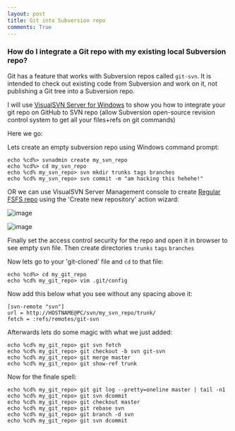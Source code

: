 ```yaml
---
layout: post
title: Git into Subversion repo
comments: True
---
```


### How do I integrate a Git repo with my existing local Subversion repo?

Git has a feature that works with Subversion repos called `git-svn`. It is intended to check out existing code from Subversion and work on it, not publishing a Git tree into a Subversion repo.

I will use [VisualSVN Server for Windows](https://www.visualsvn.com/server/getting-started/) to show you how to integrate your git repo on GitHub to SVN repo (allow Subversion open-source revision control system to get all your files+refs on git commands) 

Here we go:

Lets create an empty subversion repo using Windows command prompt:

    echo %cd%> svnadmin create my_svn_repo
    echo %cd%> cd my_svn_repo
    echo %cd% my_svn_repo> svn mkdir trunks tags branches
    echo %cd% my_svn_repo> svn commit -m "am hacking this hehehe!"

OR we can use VisualSVN Server Management console to create [Regular FSFS repo](https://www.visualsvn.com/support/topic/00080/) using the 'Create new repository' action wizard:

![image](https://raw.githubusercontent.com/jgodwin13/blogsite/gh-pages/images/image1.png)

![image](https://raw.githubusercontent.com/jgodwin13/blogsite/gh-pages/images/image2.png)

Finally set the access control security for the repo and open it in browser to see empty svn file. Then create directories `trunks` `tags` `branches`

Now lets go to your 'git-cloned' file and `cd` to that file:


    echo %cd%> cd my_git_repo
    echo %cd% my_git_repo> vim .git/config

Now add this below what you see without any spacing above it:

    [svn-remote "svn"]
    url = http://HOSTNAME@PC/svn/my_svn_repo/trunk/
    fetch = :refs/remotes/git-svn
    
Afterwards lets do some magic with what we just added:

    echo %cd% my_git_repo> git svn fetch
    echo %cd% my_git_repo> git checkout -b svn git-svn
    echo %cd% my_git_repo> git merge master
    echo %cd% my_git_repo> git show-ref trunk
    
Now for the finale spell:

    echo %cd% my_git_repo> git git log --pretty=oneline master | tail -n1
    echo %cd% my_git_repo> git svn dcommit
    echo %cd% my_git_repo> git checkout master
    echo %cd% my_git_repo> git rebase svn
    echo %cd% my_git_repo> git branch -d svn
    echo %cd% my_git_repo> git svn dcommit




